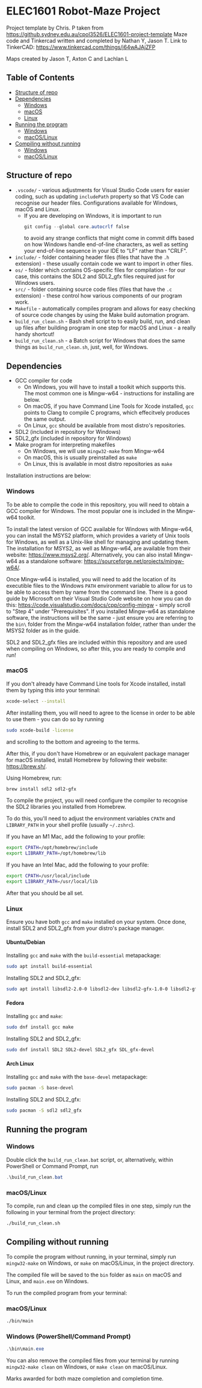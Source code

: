 # ELEC1601 Robot-Maze Project

Project template by Chris. P taken from https://github.sydney.edu.au/cpol3526/ELEC1601-project-template
Maze code and Tinkercad written and completed by Nathan Y, Jason T.
Link to TinkerCAD: https://www.tinkercad.com/things/j64wAJAjZFP

Maps created by Jason T, Axton C and Lachlan L

## Table of Contents

- [Structure of repo](#structure-of-repo)
- [Dependencies](#dependencies)
  - [Windows](#windows)
  - [macOS](#macos)
  - [Linux](#linux)
- [Running the program](#running-the-program)
  - [Windows](#windows-1)
  - [macOS/Linux](#macoslinux)
- [Compiling without running](#compiling-without-running)
  - [Windows](#windows-powershellcommand-prompt)
  - [macOS/Linux](#macoslinux-1)

## Structure of repo

- `.vscode/` - various adjustments for Visual Studio Code users for easier coding, such as updating `includePath` property so that VS Code can recognise our header files. Configurations available for Windows, macOS and Linux.
  - If you are developing on Windows, it is important to run 
    ```powershell
    git config --global core.autocrlf false
    ```
    to avoid any strange conflicts that might come in commit diffs based on how Windows handle end-of-line characters, as well as setting your end-of-line sequence in your IDE to "LF" rather than "CRLF".
- `include/` - folder containing header files (files that have the `.h` extension) - these usually contain code we want to import in other files.
- `os/` - folder which contains OS-specific files for compilation - for our case, this contains the SDL2 and SDL2_gfx files required just for Windows users.
- `src/` - folder containing source code files (files that have the `.c` extension) - these control how various components of our program work.
- `Makefile` - automatically compiles program and allows for easy checking of source code changes by using the Make build automation program.
- `build_run_clean.sh` - Bash shell script to to easily build, run, and clean up files after building program in one step for macOS and Linux - a really handy shortcut!
- `build_run_clean.sh` - a Batch script for Windows that does the same things as `build_run_clean.sh`, just, well, for Windows.

## Dependencies

- GCC compiler for code
  - On Windows, you will have to install a toolkit which supports this. The most common one is Mingw-w64 - instructions for installing are below.
  - On macOS, if you have Command Line Tools for Xcode installed, `gcc` points to Clang to compile C programs, which effecitvely produces the same output.
  - On Linux, `gcc` should be available from most distro's repositories.
- SDL2 (included in repository for Windows)
- SDL2_gfx (included in repository for Windows)
- Make program for interpreting makefiles
  - On Windows, we will use `mingw32-make` from Mingw-w64
  - On macOS, this is usually preinstalled as `make`
  - On Linux, this is available in most distro repositories as `make`

Installation instructions are below:

### Windows

To be able to compile the code in this repository, you will need to obtain a GCC compiler for Windows. The most popular one is included in the Mingw-w64 toolkit.

To install the latest version of GCC available for Windows with Mingw-w64, you can install the MSYS2 platform, which provides a variety of Unix tools for Windows, as well as a Unix-like shell for managing and updating them. The installation for MSYS2, as well as Mingw-w64, are available from their website: https://www.msys2.org/. Alternatively, you can also install Mingw-w64 as a standalone software: https://sourceforge.net/projects/mingw-w64/.

Once Mingw-w64 is installed, you will need to add the location of its executible files to the Windows `PATH` environment variable to allow for us to be able to access them by name from the command line. There is a good guide by Microsoft on their Visual Studio Code website on how you can do this: https://code.visualstudio.com/docs/cpp/config-mingw - simply scroll to 
"Step 4" under "Prerequisites". If you installed Mingw-w64 as standalone software, the instructions will be the same - just ensure you are referring to the `bin\` folder from the Mingw-w64 installation folder, rather than under the MSYS2 folder as in the guide.

SDL2 and SDL2_gfx files are included within this repository and are used when compiling on Windows, so after this, you are ready to compile and run!

### macOS

If you don't already have Command Line tools for Xcode installed, install them by typing this into your terminal:

```bash
xcode-select --install
```

After installing them, you will need to agree to the license in order to be able to use them - you can do so by running

```bash
sudo xcode-build -license
```

and scrolling to the bottom and agreeing to the terms.

After this, if you don't have Homebrew or an equivalent package manager for macOS installed, install Homebrew by following their website: https://brew.sh/.

Using Homebrew, run:

```bash
brew install sdl2 sdl2-gfx
```

To compile the project, you will need configure the compiler to recognise the SDL2 libraries you installed from Homebrew.

To do this, you'll need to adjust the environment variables `CPATH` and `LIBRARY_PATH` in your shell profile (usually `~/.zshrc`).

If you have an M1 Mac, add the following to your profile:

```bash
export CPATH=/opt/homebrew/include
export LIBRARY_PATH=/opt/homebrew/lib
```

If you have an Intel Mac, add the following to your profile:

```bash
export CPATH=/usr/local/include
export LIBRARY_PATH=/usr/local/lib
```

After that you should be all set.

### Linux

Ensure you have both `gcc` and `make` installed on your system. Once done, install SDL2 and SDL2_gfx from your distro's package manager.

#### Ubuntu/Debian

Installing `gcc` and `make` with the `build-essential` metapackage:

```bash
sudo apt install build-essential
```

Installing SDL2 and SDL2_gfx:

```bash
sudo apt install libsdl2-2.0-0 libsdl2-dev libsdl2-gfx-1.0-0 libsdl2-gfx-dev
```

#### Fedora

Installing `gcc` and `make`:

```bash
sudo dnf install gcc make
```

Installing SDL2 and SDL2_gfx:

```bash
sudo dnf install SDL2 SDL2-devel SDL2_gfx SDL_gfx-devel
```

#### Arch Linux

Installing `gcc` and `make` with the `base-devel` metapackage:

```bash
sudo pacman -S base-devel
```

Installing SDL2 and SDL2_gfx:

```bash
sudo pacman -S sdl2 sdl2_gfx
```

## Running the program

### Windows

Double click the `build_run_clean.bat` script, or, alternatively, within PowerShell or Command Prompt, run

```powershell
.\build_run_clean.bat
```

### macOS/Linux

To compile, run and clean up the compiled files in one step, simply run the following in your terminal from the project directory:

```bash
./build_run_clean.sh
```

## Compiling without running

To compile the program without running, in your terminal, simply run `mingw32-make` on Windows, or `make` on macOS/Linux, in the project directory.

The compiled file will be saved to the `bin` folder as `main` on macOS and Linux, and `main.exe` on Windows.

To run the compiled program from your terminal:

### macOS/Linux

```bash
./bin/main
```

### Windows (PowerShell/Command Prompt)

```powershell
.\bin\main.exe
```

You can also remove the compiled files from your terminal by running `mingw32-make clean` on Windows, or `make clean` on macOS/Linux.

Marks awarded for both maze completion and completion time.
